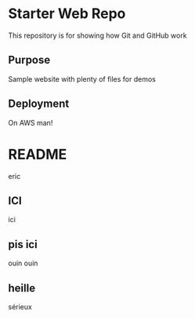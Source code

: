 # Starter Web Repo


This repository is for showing how Git and GitHub work

## Purpose

Sample website with plenty of files for demos

## Deployment

On AWS man!

# README
eric

## ICI
ici

## pis ici
ouin ouin

## heille
sérieux
